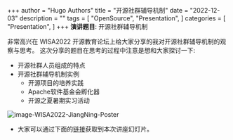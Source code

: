 +++
author = "Hugo Authors"
title = "开源社群辅导机制"
date = "2022-12-03"
description = ""
tags = [
    "OpenSource",
    "Presentation", 
]
categories = [
    "Presentation",
]
+++
**演讲题目**:
开源社群辅导机制

非常高兴在 WISA2022 开源教育论坛上给大家分享的我对开源社群辅导机制的观察与思考。 这次分享的题目在思考的过程中注意是想和大家探讨一下:

* 开源社群人员组成的特点
* 开源社群辅导机制实例
  * 开源项目的培养实践
  * Apache软件基金会孵化器
  * 开源之夏暑期实习活动

![image-WISA2022-JiangNing-Poster](/images/WISA2022/WISA2022-JiangNing.png)

* 大家可以通过下面的[链接](/presentation/OpenSourceMentoring.pdf)获取到本次讲座幻灯片。
